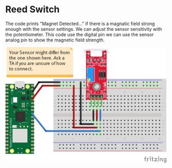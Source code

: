# Reed Switch
The code prints "Magnet Detected..." if there is a magnatic field strong enough with the sensor settings. We can adjust the sensor sensitivity with the potentiometer. This code use the digital pin we can use the sensor analog pin to show the magnetic field strength. 

![](connection/Reed_Switch_bb.png)